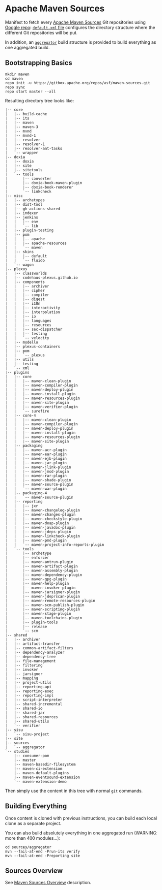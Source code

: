 # Apache Maven Sources

Manifest to fetch every [Apache Maven Sources](https://maven.apache.org/scm.html) Git repositories using [Google repo](https://source.android.com/source/using-repo): [`default.xml` file](default.xml) configures the
directory structure where the different Git repositories will be put.

In addition, an [`aggregator`](aggregator/) build structure is provided to build everything as one aggregated build.

## Bootstrapping Basics

```
mkdir maven
cd maven
repo init -u https://gitbox.apache.org/repos/asf/maven-sources.git
repo sync
repo start master --all
```

Resulting directory tree looks like:

```
|-- core
|   |-- build-cache
|   |-- its
|   |-- maven
|   |-- maven-3
|   |-- mvnd
|   |-- mvnd-1
|   |-- resolver
|   |-- resolver-1
|   |-- resolver-ant-tasks
|   `-- wrapper
|-- doxia
|   |-- doxia
|   |-- site
|   |-- sitetools
|   `-- tools
|       |-- converter
|       |-- doxia-book-maven-plugin
|       |-- doxia-book-renderer
|       `-- linkcheck
|-- misc
|   |-- archetypes
|   |-- dist-tool
|   |-- gh-actions-shared
|   |-- indexer
|   |-- jenkins
|   |   |-- env
|   |   `-- lib
|   |-- plugin-testing
|   |-- pom
|   |   |-- apache
|   |   |-- apache-resources
|   |   `-- maven
|   |-- skins
|   |   |-- default
|   |   `-- fluido
|   `-- wagon
|-- plexus
|   |-- classworlds
|   |-- codehaus-plexus.github.io
|   |-- components
|   |   |-- archiver
|   |   |-- cipher
|   |   |-- compiler
|   |   |-- digest
|   |   |-- i18n
|   |   |-- interactivity
|   |   |-- interpolation
|   |   |-- io
|   |   |-- languages
|   |   |-- resources
|   |   |-- sec-dispatcher
|   |   |-- testing
|   |   `-- velocity
|   |-- modello
|   |-- plexus-containers
|   |-- pom
|   |   `-- plexus
|   |-- utils
|   |-- testing
|   `-- xml
|-- plugins
|   |-- core
|   |   |-- maven-clean-plugin
|   |   |-- maven-compiler-plugin
|   |   |-- maven-deploy-plugin
|   |   |-- maven-install-plugin
|   |   |-- maven-resources-plugin
|   |   |-- maven-site-plugin
|   |   |-- maven-verifier-plugin
|   |   `-- surefire
|   |-- core-4
|   |   |-- maven-clean-plugin
|   |   |-- maven-compiler-plugin
|   |   |-- maven-deploy-plugin
|   |   |-- maven-install-plugin
|   |   |-- maven-resources-plugin
|   |   |-- maven-site-plugin
|   |-- packaging
|   |   |-- maven-acr-plugin
|   |   |-- maven-ear-plugin
|   |   |-- maven-ejb-plugin
|   |   |-- maven-jar-plugin
|   |   |-- maven-jlink-plugin
|   |   |-- maven-jmod-plugin
|   |   |-- maven-rar-plugin
|   |   |-- maven-shade-plugin
|   |   |-- maven-source-plugin
|   |   `-- maven-war-plugin
|   |-- packaging-4
|   |   `-- maven-source-plugin
|   |-- reporting
|   |   |-- jxr
|   |   |-- maven-changelog-plugin
|   |   |-- maven-changes-plugin
|   |   |-- maven-checkstyle-plugin
|   |   |-- maven-doap-plugin
|   |   |-- maven-javadoc-plugin
|   |   |-- maven-jdeps-plugin
|   |   |-- maven-linkcheck-plugin
|   |   |-- maven-pmd-plugin
|   |   `-- maven-project-info-reports-plugin
|   `-- tools
|       |-- archetype
|       |-- enforcer
|       |-- maven-antrun-plugin
|       |-- maven-artifact-plugin
|       |-- maven-assembly-plugin
|       |-- maven-dependency-plugin
|       |-- maven-gpg-plugin
|       |-- maven-help-plugin
|       |-- maven-invoker-plugin
|       |-- maven-jarsigner-plugin
|       |-- maven-jdeprscan-plugin
|       |-- maven-remote-resources-plugin
|       |-- maven-scm-publish-plugin
|       |-- maven-scripting-plugin
|       |-- maven-stage-plugin
|       |-- maven-toolchains-plugin
|       |-- plugin-tools
|       |-- release
|       `-- scm
|-- shared
|   |-- archiver
|   |-- artifact-transfer
|   |-- common-artifact-filters
|   |-- dependency-analyzer
|   |-- dependency-tree
|   |-- file-management
|   |-- filtering
|   |-- invoker
|   |-- jarsigner
|   |-- mapping
|   |-- project-utils
|   |-- reporting-api
|   |-- reporting-exec
|   |-- reporting-impl
|   |-- script-interpreter
|   |-- shared-incremental
|   |-- shared-io
|   |-- shared-jar
|   |-- shared-resources
|   |-- shared-utils
|   `-- verifier
|-- sisu
|   `-- sisu-project
|-- site
|-- sources
|   `-- aggregator
`-- studies
    |-- consumer-pom
    |-- master
    |-- maven-basedir-filesystem
    |-- maven-ci-extension
    |-- maven-default-plugins
    |-- maven-eventsound-extension
    `-- maven-extension-demo
```

Then simply use the content in this tree with normal `git` commands.

## Building Everything

Once content is cloned with previous instructions, you can build each local clone as a separate project.

You can also build absolutely everything in one aggregated run (WARNING: more than 400 modules...):

```
cd sources/aggregator
mvn --fail-at-end -Prun-its verify
mvn --fail-at-end -Preporting site
```

## Sources Overview

See [Maven Sources Overview](https://maven.apache.org/scm.html) description.
